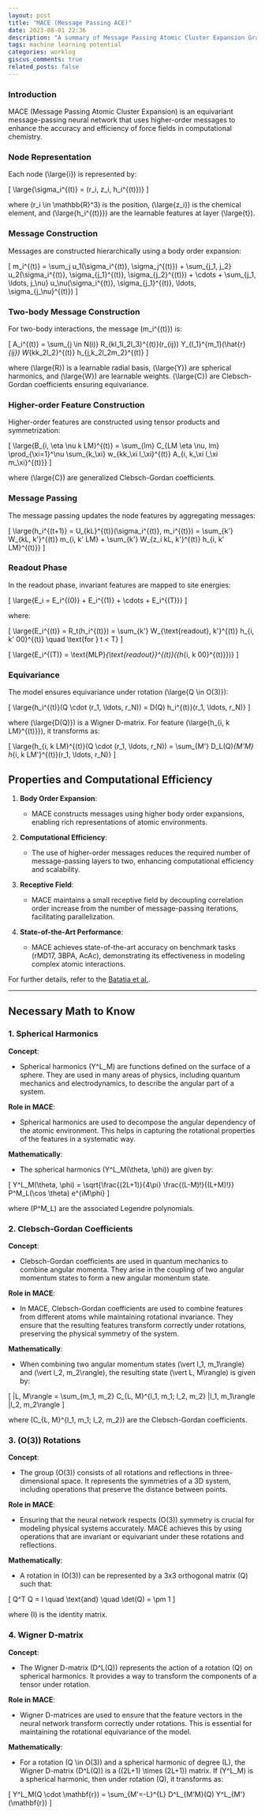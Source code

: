 ```yaml
---
layout: post
title: "MACE (Message Passing ACE)"
date: 2023-08-01 22:36
description: "A summary of Message Passing Atomic Cluster Expansion Graph Neural Networks"
tags: machine learning potential
categories: worklog
giscus_comments: true
related_posts: false
---
```


### **Introduction**
MACE (Message Passing Atomic Cluster Expansion) is an equivariant message-passing neural network that uses higher-order messages to enhance the accuracy and efficiency of force fields in computational chemistry.

### **Node Representation**
Each node \(\large{i}\) is represented by:

\[
\large{\sigma_i^{(t)} = (r_i, z_i, h_i^{(t)})}
\]

where \(r_i \in \mathbb{R}^3\) is the position, \(\large{z_i}\) is the chemical element, and \(\large{h_i^{(t)}}\) are the learnable features at layer \(\large{t}\).

### **Message Construction**
Messages are constructed hierarchically using a body order expansion:

\[
m_i^{(t)} = \sum_j u_1(\sigma_i^{(t)}, \sigma_j^{(t)}) + \sum_{j_1, j_2} u_2(\sigma_i^{(t)}, \sigma_{j_1}^{(t)}, \sigma_{j_2}^{(t)}) + \cdots + \sum_{j_1, \ldots, j_\nu} u_\nu(\sigma_i^{(t)}, \sigma_{j_1}^{(t)}, \ldots, \sigma_{j_\nu}^{(t)})
\]

### **Two-body Message Construction**
For two-body interactions, the message \(m_i^{(t)}\) is:

\[
A_i^{(t)} = \sum_{j \in N(i)} R_{kl_1l_2l_3}^{(t)}(r_{ij}) Y_{l_1}^{m_1}(\hat{r}_{ij}) W_{kk_2l_2}^{(t)} h_{j,k_2l_2m_2}^{(t)}
\]

where \(\large{R}\) is a learnable radial basis, \(\large{Y}\) are spherical harmonics, and \(\large{W}\) are learnable weights. \(\large{C}\) are Clebsch-Gordan coefficients ensuring equivariance.

### **Higher-order Feature Construction**
Higher-order features are constructed using tensor products and symmetrization:

\[
\large{B_{i, \eta \nu k LM}^{(t)} = \sum_{lm} C_{LM \eta \nu, lm} \prod_{\xi=1}^\nu \sum_{k_\xi} w_{kk_\xi l_\xi}^{(t)} A_{i, k_\xi l_\xi m_\xi}^{(t)}}
\]

where \(\large{C}\) are generalized Clebsch-Gordan coefficients.

### **Message Passing**
The message passing updates the node features by aggregating messages:

\[
\large{h_i^{(t+1)} = U_{kL}^{(t)}(\sigma_i^{(t)}, m_i^{(t)}) = \sum_{k'} W_{kL, k'}^{(t)} m_{i, k' LM} + \sum_{k'} W_{z_i kL, k'}^{(t)} h_{i, k' LM}^{(t)}}
\]

### **Readout Phase**
In the readout phase, invariant features are mapped to site energies:

\[
\large{E_i = E_i^{(0)} + E_i^{(1)} + \cdots + E_i^{(T)}}
\]

where:

\[
\large{E_i^{(t)} = R_t(h_i^{(t)}) = \sum_{k'} W_{\text{readout}, k'}^{(t)} h_{i, k' 00}^{(t)} \quad \text{for } t < T}
\]

\[
\large{E_i^{(T)} = \text{MLP}_{\text{readout}}^{(t)}(\{h_{i, k 00}^{(t)}\})}
\]

### **Equivariance**
The model ensures equivariance under rotation \(\large{Q \in O(3)}\):

\[
\large{h_i^{(t)}(Q \cdot (r_1, \ldots, r_N)) = D(Q) h_i^{(t)}(r_1, \ldots, r_N)}
\]

where \(\large{D(Q)}\) is a Wigner D-matrix. For feature \(\large{h_{i, k LM}^{(t)}}\), it transforms as:

\[
\large{h_{i, k LM}^{(t)}(Q \cdot (r_1, \ldots, r_N)) = \sum_{M'} D_L(Q)_{M'M} h_{i, k LM'}^{(t)}(r_1, \ldots, r_N)}
\]

## Properties and Computational Efficiency

1. **Body Order Expansion**:
   - MACE constructs messages using higher body order expansions, enabling rich representations of atomic environments.

2. **Computational Efficiency**:
   - The use of higher-order messages reduces the required number of message-passing layers to two, enhancing computational efficiency and scalability.

3. **Receptive Field**:
   - MACE maintains a small receptive field by decoupling correlation order increase from the number of message-passing iterations, facilitating parallelization.

4. **State-of-the-Art Performance**:
   - MACE achieves state-of-the-art accuracy on benchmark tasks (rMD17, 3BPA, AcAc), demonstrating its effectiveness in modeling complex atomic interactions.

For further details, refer to the [Batatia et al.](https://arxiv.org/abs/2206.07697).

---

## Necessary Math to Know

### 1. **Spherical Harmonics**

**Concept**:
- Spherical harmonics \(Y^L_M\) are functions defined on the surface of a sphere. They are used in many areas of physics, including quantum mechanics and electrodynamics, to describe the angular part of a system.

**Role in MACE**:
- Spherical harmonics are used to decompose the angular dependency of the atomic environment. This helps in capturing the rotational properties of the features in a systematic way.

**Mathematically**:
- The spherical harmonics \(Y^L_M(\theta, \phi)\) are given by:

\[
Y^L_M(\theta, \phi) = \sqrt{\frac{(2L+1)}{4\pi} \frac{(L-M)!}{(L+M)!}} P^M_L(\cos \theta) e^{iM\phi}
\]

where \(P^M_L\) are the associated Legendre polynomials.

### 2. **Clebsch-Gordan Coefficients**

**Concept**:
- Clebsch-Gordan coefficients are used in quantum mechanics to combine angular momenta. They arise in the coupling of two angular momentum states to form a new angular momentum state.

**Role in MACE**:
- In MACE, Clebsch-Gordan coefficients are used to combine features from different atoms while maintaining rotational invariance. They ensure that the resulting features transform correctly under rotations, preserving the physical symmetry of the system.

**Mathematically**:
- When combining two angular momentum states \(\vert l_1, m_1\rangle\) and \(\vert l_2, m_2\rangle\), the resulting state \(\vert L, M\rangle\) is given by:

\[
|L, M\rangle = \sum_{m_1, m_2} C_{L, M}^{l_1, m_1; l_2, m_2} |l_1, m_1\rangle |l_2, m_2\rangle
\]

where \(C_{L, M}^{l_1, m_1; l_2, m_2}\) are the Clebsch-Gordan coefficients.

### 3. **\(O(3)\) Rotations**

**Concept**:
- The group \(O(3)\) consists of all rotations and reflections in three-dimensional space. It represents the symmetries of a 3D system, including operations that preserve the distance between points.

**Role in MACE**:
- Ensuring that the neural network respects \(O(3)\) symmetry is crucial for modeling physical systems accurately. MACE achieves this by using operations that are invariant or equivariant under these rotations and reflections.

**Mathematically**:
- A rotation in \(O(3)\) can be represented by a 3x3 orthogonal matrix \(Q\) such that:

\[
Q^T Q = I \quad \text{and} \quad \det(Q) = \pm 1
\]

where \(I\) is the identity matrix.

### 4. **Wigner D-matrix**

**Concept**:
- The Wigner D-matrix \(D^L(Q)\) represents the action of a rotation \(Q\) on spherical harmonics. It provides a way to transform the components of a tensor under rotation.

**Role in MACE**:
- Wigner D-matrices are used to ensure that the feature vectors in the neural network transform correctly under rotations. This is essential for maintaining the rotational equivariance of the model.

**Mathematically**:
- For a rotation \(Q \in O(3)\) and a spherical harmonic of degree \(L\), the Wigner D-matrix \(D^L(Q)\) is a \((2L+1) \times (2L+1)\) matrix. If \(Y^L_M\) is a spherical harmonic, then under rotation \(Q\), it transforms as:

\[
Y^L_M(Q \cdot \mathbf{r}) = \sum_{M'=-L}^{L} D^L_{M'M}(Q) Y^L_{M'}(\mathbf{r})
\]
